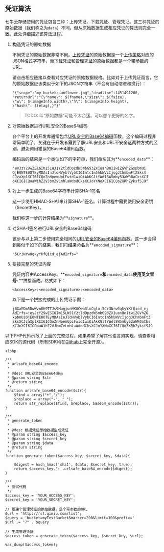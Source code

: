 <a name="token-algorithm"></a>
## 凭证算法

七牛云存储使用的凭证包含三种：上传凭证、下载凭证、管理凭证。这三种凭证的原始数据（我们称之为`data`）不同，但从原始数据生成相应凭证的算法则完全一致。此处详细描述该算法过程。

1. 构造凭证的原始数据

	不同凭证的原始数据非常不同。[上传凭证]()的原始数据是一个[上传策略]()对应的JSON格式字符串，而[下载凭证]()和[管理凭证]()的原始数据都是一个带参数的URL。
	
	请点击相应链接以查看对应凭证的原始数据规格。比如对于上传凭证而言，它的原始数据应该类似于如下的JSON字符串（不会有自动缩进和换行）：
	
	```
	'{"scope":"my-bucket:sunflower.jpg","deadline":1451491200,
	"returnUrl":"{\"name\": $(fname),\"size\": $(fsize),
	\"w\": $(imageInfo.width),\"h\": $(imageInfo.height),
	\"hash\": $(etag),}"}'

	```
	
	> TODO: 叫“原始数据”可能不太合适。可以想个更好的名字。
	
1. 对原始数据进行URL安全的Base64编码
	
	各个平台上的开发库通常包含[URL安全的Base64编码]()函数。这个编码过程非常简单明了，关键在于开发者需要了解URL安全和URL不安全这两种方式的区别，避免调用错误的Base64编码函数。
	
	编码后的结果是一个类似如下的字符串，我们命名其为**`encoded_data`**：
	
	```
	"eyJzY29wZSI6Im15LWJ1Y2tldDpzdW5mbG93ZXIuanBnIiwiZGVhZGxpbmUi
	OjE0NTE0OTEyMDAsInJldHVyblVybCI6IntcIm5hbWVcIjogJChmbmFtZSksX
	CJzaXplXCI6ICQoZnNpemUpLFwid1wiOiAkKGltYWdlSW5mby53aWR0aCksXCJ
	oXCI6ICQoaW1hZ2VJbmZvLmhlaWdodCksXCJoYXNoXCI6ICQoZXRhZyksfSJ9"
	```
	
1. 对上一步生成的Base64字符串计算SHA-1签名

	这一步使用HMAC-SHA1来计算SHA-1签名。计算过程中需要使用安全密钥（SecretKey）。
	
	我们称这一步的计算结果为**`signature`**。

1. 对SHA-1签名进行URL安全的Base64编码

	该步与以上第二步使用完全相同的[URL安全的Base64编码]()函数。这一步会得到类似于如下的结果，我们将结果命名为**`encoded_signature`**：
	
	```
	"5Cr3Nrw0qkyYKfQicd_ejAdIrfs="
	```

1. 拼接完整的凭证内容

	凭证内容由AccessKey、**`encoded_signature`**和**`encoded_data`**使用英文冒号**`:`**拼接而成。格式如下：
	
	```
	<AccessKey>:<encoded_signature>:<encoded_data>
	```
	
	以下是一个拼接完成的上传凭证示例：
	
	```
	j6XaEDm5DwWvn0H9TTJs9MugjunHK8Cwo3luCglo:5Cr3Nrw0qkyYKfQicd_ej
	AdIrfs=:eyJzY29wZSI6Im15LWJ1Y2tldDpzdW5mbG93ZXIuanBnIiwiZGVhZG
	xpbmUiOjE0NTE0OTEyMDAsInJldHVyblVybCI6IntcIm5hbWVcIjogJChmbmFtZ
	SksXCJzaXplXCI6ICQoZnNpemUpLFwid1wiOiAkKGltYWdlSW5mby53aWR0aCks
	XCJoXCI6ICQoaW1hZ2VJbmZvLmhlaWdodCksXCJoYXNoXCI6ICQoZXRhZyksfSJ9
	```
	
以下PHP代码示范了上面的完整过程。如果希望了解其他语言的实现，请查看相应SDK的源代码（所有SDK均在[Github](https://github.com/qiniu)上完全开源）。

```
<?php

/**
 * urlsafe_base64_encode
 *
 * @desc URL安全的Base64编码
 * @param string $str
 * @return string
 */
function urlsafe_base64_encode($str){
    $find = array("+","/");
    $replace = array("-", "_");
    return str_replace($find, $replace, base64_encode($str));
}

/**
 * generate_token
 *
 * @desc 根据凭证原始数据生成凭证
 * @param string $access_key
 * @param string $secret_key
 * @param string $data
 * @return string
 */
function generate_token($access_key, $secret_key, $data){

    $digest = hash_hmac('sha1', $data, $secret_key, true);
    return $access_key.':'.urlsafe_base64_encode($digest);
}

/**
 * 测试代码
 */
$access_key = 'YOUR_ACCESS_KEY';
$secret_key = 'YOUR_SECRET_KEY';

// 组建个管理凭证的原始数据，是个带参数的URL
$url = 'http://rsf.qiniu.com/list';
$query = 'bucket=myTestBucket&marker=200&limit=100&prefix='
$url .= "?" . $query

// 生成管理凭证
$access_token = generate_token($access_key, $secret_key, $url);

var_dump($access_token);
```